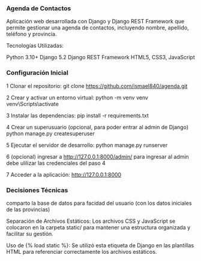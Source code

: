 ### Agenda de Contactos

Aplicación web desarrollada con Django y Django REST Framework que permite gestionar una agenda de contactos, incluyendo nombre, apellido, teléfono y provincia.

Tecnologías Utilizadas:

Python 3.10+
Django 5.2
Django REST Framework
HTML5, CSS3, JavaScript

### Configuración Inicial

1 Clonar el repositorio:
git clone https://github.com/ismael840/agenda.git

2 Crear y activar un entorno virtual:
python -m venv venv
venv\Scripts\activate

3 Instalar las dependencias:
pip install -r requirements.txt

4 Crear un superusuario (opcional, para poder entrar al admin de Django)
python manage.py createsuperuser

5 Ejecutar el servidor de desarrollo:
python manage.py runserver

6 (opcional)
ingresar a http://127.0.0.1:8000/admin/ para ingresar al admin debe ulilizar las credenciales del paso 4

7 Acceder a la aplicación: http://127.0.0.1:8000

### Decisiones Técnicas

comparto la base de datos para facidad del usuario (con los datos iniciales de las provincias)

Separación de Archivos Estáticos: Los archivos CSS y JavaScript se colocaron en la carpeta static/ para mantener una estructura organizada y facilitar su gestión.

Uso de {% load static %}: Se utilizó esta etiqueta de Django en las plantillas HTML para referenciar correctamente los archivos estáticos.
